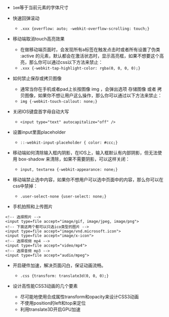 * `1em`等于当前元素的字体尺寸

* 快速回弹滚动
  - `.xxx {overflow: auto; -webkit-overflow-scrolling: touch;}`

* 移动端取消touch高亮效果
  - 在做移动端页面时，会发现所有a标签在触发点击时或者所有设置了伪类 :active 的元素，默认都会在激活状态时，显示高亮框，如果不想要这个高亮，那么你可以通过css以下方法来禁止：
  - `.xxx {-webkit-tap-highlight-color: rgba(0, 0, 0, 0);}`

* 如何禁止保存或拷贝图像
  - 通常当你在手机或者pad上长按图像 img ，会弹出选项 存储图像 或者 拷贝图像，如果你不想让用户这么操作，那么你可以通过以下方法来禁止：
  - `img {-webkit-touch-callout: none;}`

* 关闭IOS键盘首字母自动大写
  - `<input type="text" autocapitalize="off" />`

* 设置input里面placeholder
  - `::-webkit-input-placeholder { color: #ccc;}`

* 移动端如何清除输入框内阴影，在IOS上，输入框默认有内部阴影，但无法使用 box-shadow 来清除，如果不需要阴影，可以这样关闭：
  - `input, textarea {-webkit-appearance: none;}`

* 移动端禁止选中内容，如果你不想用户可以选中页面中的内容，那么你可以在css中禁掉：
  - `.user-select-none {user-select: none;}`

* 手机拍照和上传图片
```
<!-- 选择照片 -->
<input type=file accept="image/gif, image/jpeg, image/png">
<!-- 下面这两个都可以只选ico类型的图片 -->
<input type=file accept="image/vnd.microsoft.icon">
<input type=file accept="image/x-icon">
<!-- 选择视频 mp4 -->
<input type=file accept="video/mp4">
<!-- 选择音频 mp3 -->
<input type=file accept="audio/mpeg">
```

* 开启硬件加速，解决页面闪白，保证动画流畅。
  - `.css {transform: translate3d(0, 0, 0);}`

* 设计高性能CSS3动画的几个要素
  - 尽可能地使用合成属性transform和opacity来设计CSS3动画
  - 不使用position的left和top来定位
  - 利用translate3D开启GPU加速
